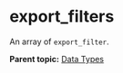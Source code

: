 # export\_filters

An array of `export_filter`.

**Parent topic:** [Data Types](../data_types/c_data_types.md)

